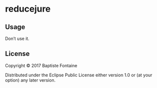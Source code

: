 # reducejure

## Usage

Don’t use it.

## License

Copyright © 2017 Baptiste Fontaine

Distributed under the Eclipse Public License either version 1.0 or (at
your option) any later version.
